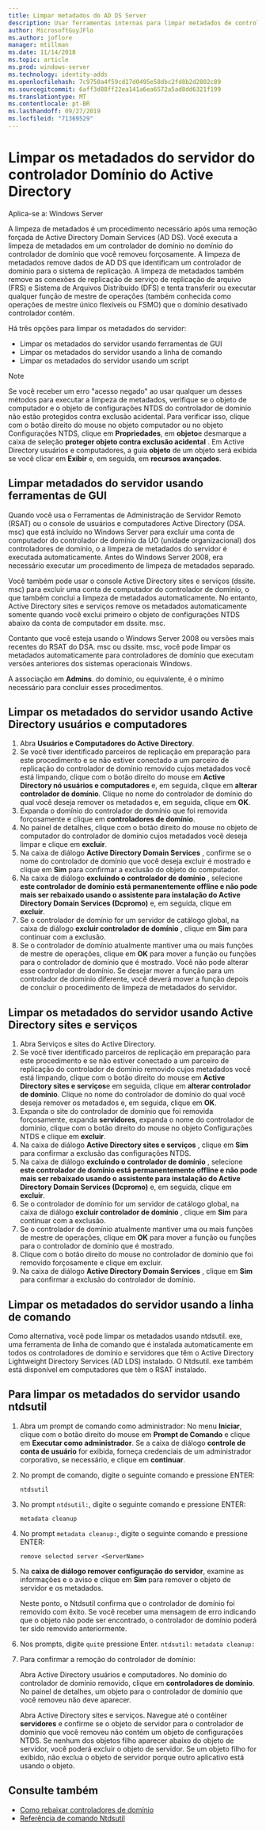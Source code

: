 ```yaml
---
title: Limpar metadados do AD DS Server
description: Usar ferramentas internas para limpar metadados de controladores de domínio removidos
author: MicrosoftGuyJFlo
ms.author: joflore
manager: mtillman
ms.date: 11/14/2018
ms.topic: article
ms.prod: windows-server
ms.technology: identity-adds
ms.openlocfilehash: 7c9750a4f59cd17d0495e58dbc2fd8b2d2802c89
ms.sourcegitcommit: 6aff3d88ff22ea141a6ea6572a5ad8dd6321f199
ms.translationtype: MT
ms.contentlocale: pt-BR
ms.lasthandoff: 09/27/2019
ms.locfileid: "71369529"
---
```

# <a name="clean-up-active-directory-domain-controller-server-metadata"></a>Limpar os metadados do servidor do controlador Domínio do Active Directory

Aplica-se a: Windows Server

A limpeza de metadados é um procedimento necessário após uma remoção forçada de Active Directory Domain Services (AD DS). Você executa a limpeza de metadados em um controlador de domínio no domínio do controlador de domínio que você removeu forçosamente. A limpeza de metadados remove dados de AD DS que identificam um controlador de domínio para o sistema de replicação. A limpeza de metadados também remove as conexões de replicação de serviço de replicação de arquivo (FRS) e Sistema de Arquivos Distribuído (DFS) e tenta transferir ou executar qualquer função de mestre de operações (também conhecida como operações de mestre único flexíveis ou FSMO) que o domínio desativado controlador contém.

Há três opções para limpar os metadados do servidor:

- Limpar os metadados do servidor usando ferramentas de GUI
- Limpar os metadados do servidor usando a linha de comando
- Limpar os metadados do servidor usando um script

> [!NOTE]
> Se você receber um erro "acesso negado" ao usar qualquer um desses métodos para executar a limpeza de metadados, verifique se o objeto de computador e o objeto de configurações NTDS do controlador de domínio não estão protegidos contra exclusão acidental. Para verificar isso, clique com o botão direito do mouse no objeto computador ou no objeto Configurações NTDS, clique em **Propriedades**, em **objeto**e desmarque a caixa de seleção **proteger objeto contra exclusão acidental** . Em Active Directory usuários e computadores, a guia **objeto** de um objeto será exibida se você clicar em **Exibir** e, em seguida, em **recursos avançados**.

## <a name="clean-up-server-metadata-using-gui-tools"></a>Limpar metadados do servidor usando ferramentas de GUI

Quando você usa o Ferramentas de Administração de Servidor Remoto (RSAT) ou o console de usuários e computadores Active Directory (DSA. msc) que está incluído no Windows Server para excluir uma conta de computador do controlador de domínio da UO (unidade organizacional) dos controladores de domínio, o a limpeza de metadados do servidor é executada automaticamente. Antes do Windows Server 2008, era necessário executar um procedimento de limpeza de metadados separado.

Você também pode usar o console Active Directory sites e serviços (dssite. msc) para excluir uma conta de computador do controlador de domínio, o que também conclui a limpeza de metadados automaticamente. No entanto, Active Directory sites e serviços remove os metadados automaticamente somente quando você exclui primeiro o objeto de configurações NTDS abaixo da conta de computador em dssite. msc.

Contanto que você esteja usando o Windows Server 2008 ou versões mais recentes do RSAT do DSA. msc ou dssite. msc, você pode limpar os metadados automaticamente para controladores de domínio que executam versões anteriores dos sistemas operacionais Windows.

A associação em **Admins**. do domínio, ou equivalente, é o mínimo necessário para concluir esses procedimentos.

## <a name="clean-up-server-metadata-using-activedirectory-users-and-computers"></a>Limpar os metadados do servidor usando Active Directory usuários e computadores

1. Abra **Usuários e Computadores do Active Directory**.
2. Se você tiver identificado parceiros de replicação em preparação para este procedimento e se não estiver conectado a um parceiro de replicação do controlador de domínio removido cujos metadados você está limpando, clique com o botão direito do mouse em **Active Directory nó usuários e computadores** e, em seguida, clique em **alterar controlador de domínio**. Clique no nome do controlador de domínio do qual você deseja remover os metadados e, em seguida, clique em **OK**.
3. Expanda o domínio do controlador de domínio que foi removida forçosamente e clique em **controladores de domínio**.
4. No painel de detalhes, clique com o botão direito do mouse no objeto de computador do controlador de domínio cujos metadados você deseja limpar e clique em **excluir**.
5. Na caixa de diálogo **Active Directory Domain Services** , confirme se o nome do controlador de domínio que você deseja excluir é mostrado e clique em **Sim** para confirmar a exclusão do objeto do computador.
6. Na caixa de diálogo **excluindo o controlador de domínio** , selecione **este controlador de domínio está permanentemente offline e não pode mais ser rebaixado usando o assistente para instalação do Active Directory Domain Services (Dcpromo)** e, em seguida, clique em **excluir**.
7. Se o controlador de domínio for um servidor de catálogo global, na caixa de diálogo **excluir controlador de domínio** , clique em **Sim** para continuar com a exclusão.
8. Se o controlador de domínio atualmente mantiver uma ou mais funções de mestre de operações, clique em **OK** para mover a função ou funções para o controlador de domínio que é mostrado. Você não pode alterar esse controlador de domínio. Se desejar mover a função para um controlador de domínio diferente, você deverá mover a função depois de concluir o procedimento de limpeza de metadados do servidor.

## <a name="clean-up-server-metadata-using-activedirectory-sites-and-services"></a>Limpar os metadados do servidor usando Active Directory sites e serviços

1. Abra Serviços e sites do Active Directory.
2. Se você tiver identificado parceiros de replicação em preparação para este procedimento e se não estiver conectado a um parceiro de replicação do controlador de domínio removido cujos metadados você está limpando, clique com o botão direito do mouse em **Active Directory sites e serviços**e em seguida, clique em **alterar controlador de domínio**. Clique no nome do controlador de domínio do qual você deseja remover os metadados e, em seguida, clique em **OK**.
3. Expanda o site do controlador de domínio que foi removida forçosamente, expanda **servidores**, expanda o nome do controlador de domínio, clique com o botão direito do mouse no objeto Configurações NTDS e clique em **excluir**.
4. Na caixa de diálogo **Active Directory sites e serviços** , clique em **Sim** para confirmar a exclusão das configurações NTDS.
5. Na caixa de diálogo **excluindo o controlador de domínio** , selecione **este controlador de domínio está permanentemente offline e não pode mais ser rebaixado usando o assistente para instalação do Active Directory Domain Services (Dcpromo)** e, em seguida, clique em **excluir**.
6. Se o controlador de domínio for um servidor de catálogo global, na caixa de diálogo **excluir controlador de domínio** , clique em **Sim** para continuar com a exclusão.
7. Se o controlador de domínio atualmente mantiver uma ou mais funções de mestre de operações, clique em **OK** para mover a função ou funções para o controlador de domínio que é mostrado.
8. Clique com o botão direito do mouse no controlador de domínio que foi removido forçosamente e clique em excluir.
9. Na caixa de diálogo **Active Directory Domain Services** , clique em **Sim** para confirmar a exclusão do controlador de domínio.

## <a name="clean-up-server-metadata-using-the-command-line"></a>Limpar os metadados do servidor usando a linha de comando

Como alternativa, você pode limpar os metadados usando ntdsutil. exe, uma ferramenta de linha de comando que é instalada automaticamente em todos os controladores de domínio e servidores que têm o Active Directory Lightweight Directory Services (AD LDS) instalado. O Ntdsutil. exe também está disponível em computadores que têm o RSAT instalado.

## <a name="to-clean-up-server-metadata-by-using-ntdsutil"></a>Para limpar os metadados do servidor usando ntdsutil

1. Abra um prompt de comando como administrador: No menu **Iniciar**, clique com o botão direito do mouse em **Prompt de Comando** e clique em **Executar como administrador**. Se a caixa de diálogo **controle de conta de usuário** for exibida, forneça credenciais de um administrador corporativo, se necessário, e clique em **continuar**.
2. No prompt de comando, digite o seguinte comando e pressione ENTER:

   `ntdsutil`

3. No prompt `ntdsutil:`, digite o seguinte comando e pressione ENTER:

   `metadata cleanup`

4. No prompt `metadata cleanup:`, digite o seguinte comando e pressione ENTER:

   `remove selected server <ServerName>`

5. Na **caixa de diálogo remover configuração do servidor**, examine as informações e o aviso e clique em **Sim** para remover o objeto de servidor e os metadados.

   Neste ponto, o Ntdsutil confirma que o controlador de domínio foi removido com êxito. Se você receber uma mensagem de erro indicando que o objeto não pode ser encontrado, o controlador de domínio poderá ter sido removido anteriormente.

6. Nos prompts, digite `quit`e pressione Enter. `ntdsutil:` `metadata cleanup:`

7. Para confirmar a remoção do controlador de domínio:

   Abra Active Directory usuários e computadores. No domínio do controlador de domínio removido, clique em **controladores de domínio**. No painel de detalhes, um objeto para o controlador de domínio que você removeu não deve aparecer.

   Abra Active Directory sites e serviços. Navegue até o contêiner **servidores** e confirme se o objeto de servidor para o controlador de domínio que você removeu não contém um objeto de configurações NTDS. Se nenhum dos objetos filho aparecer abaixo do objeto de servidor, você poderá excluir o objeto de servidor. Se um objeto filho for exibido, não exclua o objeto de servidor porque outro aplicativo está usando o objeto.

## <a name="see-also"></a>Consulte também

* [Como rebaixar controladores de domínio](Demoting-Domain-Controllers-and-Domains--Level-200-.md)
* [Referência de comando Ntdsutil](https://docs.microsoft.com/previous-versions/windows/it-pro/windows-server-2008-R2-and-2008/cc753343(v=ws.10))

